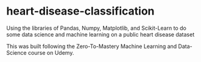 # heart-disease-classification
Using the libraries of Pandas, Numpy, Matplotlib, and Scikit-Learn to do some data science and machine learning on a public heart disease dataset 

This was built following the Zero-To-Mastery Machine Learning and Data-Science course on Udemy.
